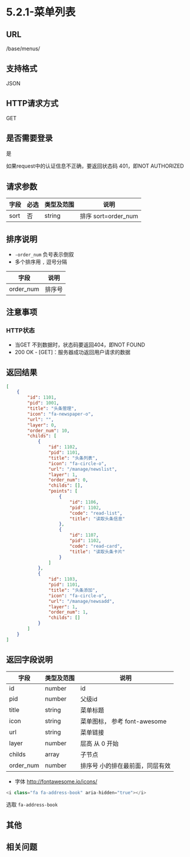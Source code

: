 # 5.2.1-菜单列表

## URL

/base/menus/

## 支持格式

JSON

## HTTP请求方式

GET

## 是否需要登录

是

如果request中的认证信息不正确，要返回状态码 401，即NOT AUTHORIZED

## 请求参数

字段 | 必选 | 类型及范围 | 说明
----|------|----------|-------------
sort                  |   否   | string  | 排序 sort=order_num

## 排序说明

- `-order_num` 负号表示倒叙
- 多个排序用 `,` 逗号分隔

字段 | 说明
----|------
order_num     | 排序号

## 注意事项

### HTTP状态

- 当GET 不到数据时，状态码要返回404，即NOT FOUND
- 200 OK - [GET]：服务器成功返回用户请求的数据

## 返回结果

```json
[
    {
        "id": 1101,
        "pid": 1001,
        "title": "头条管理",
        "icon": "fa-newspaper-o",
        "url": "",
        "layer": 0,
        "order_num": 10,
        "childs": [
            {
                "id": 1102,
                "pid": 1101,
                "title": "头条列表",
                "icon": "fa-circle-o",
                "url": "/manage/newslist",
                "layer": 1,
                "order_num": 0,
                "childs": [],
                "points": [
                    {
                        "id": 1106,
                        "pid": 1102,
                        "code": "read-list",
                        "title": "读取头条信息"
                    },
                    {
                        "id": 1107,
                        "pid": 1102,
                        "code": "read-card",
                        "title": "读取头条卡片"
                    }
                ]
            },
            {
                "id": 1103,
                "pid": 1101,
                "title": "头条添加",
                "icon": "fa-circle-o",
                "url": "/manage/newsadd",
                "layer": 1,
                "order_num": 1,
                "childs": []
            }
        ]
    }
]
```

## 返回字段说明

字段 | 类型及范围 | 说明
----|----------|-------------
id                      | number     | id
pid                     | number     | 父级id
title                   | string     | 菜单标题
icon                    | string     | 菜单图标， 参考 font-awesome
url                     | string     | 菜单链接
layer                   | number     | 层高 从 0 开始
childs                  | array      | 子节点
order_num               | number     | 排序号 小的排在最前面，同层有效

- 字体 http://fontawesome.io/icons/

```js
<i class="fa fa-address-book" aria-hidden="true"></i>
``` 

选取 `fa-address-book`

## 其他

## 相关问题
